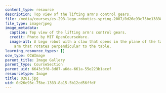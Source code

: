 ```yaml
---
content_type: resource
description: Top view of the lifting arm's control gears.
file: /media/courses/es-293-lego-robotics-spring-2007/0d26e93c75be13838a155b12cd56ffdf_0281.jpg
file_type: image/jpeg
image_metadata:
  caption: Top view of the lifting arm's control gears.
  credit: Photo by MIT OpenCourseWare.
  image-alt: A Lego robot with a claw that opens in the plane of the table, and an
    arm that rotates perpendicular to the table.
learning_resource_types: []
ocw_type: OCWImage
parent_title: Image Gallery
parent_type: CourseSection
parent_uid: 6643c3f8-8d87-a6da-661a-55e223b1acef
resourcetype: Image
title: 0281.jpg
uid: 0d26e93c-75be-1383-8a15-5b12cd56ffdf
---
```

